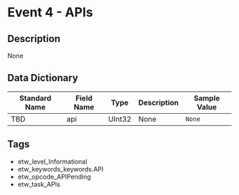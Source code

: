 # Event 4 - APIs

## Description
None

## Data Dictionary
|Standard Name|Field Name|Type|Description|Sample Value|
|---|---|---|---|---|
|TBD|api|UInt32|None|`None`|

## Tags
* etw_level_Informational
* etw_keywords_keywords.API
* etw_opcode_APIPending
* etw_task_APIs